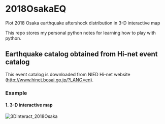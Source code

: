 # 2018OsakaEQ
Plot 2018 Osaka earthquake aftershock distribution in 3-D interactive map

This repo stores my personal python notes for learning how to play with python.

## Earthquake catalog obtained from Hi-net event catalog
This event catalog is downloaded from NIED Hi-net website (http://www.hinet.bosai.go.jp/?LANG=en).


### Example
#### 1. 3-D interactive map

![3DInteract_2018Osaka](https://user-images.githubusercontent.com/35716467/58939906-2b7cb680-87b3-11e9-85a5-6966d5598ed7.gif)
